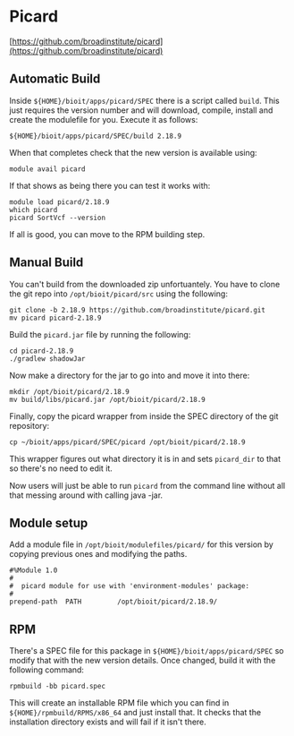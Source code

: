 # Picard

[https://github.com/broadinstitute/picard](https://github.com/broadinstitute/picard)

## Automatic Build

Inside `${HOME}/bioit/apps/picard/SPEC` there is a script called `build`. This just requires the version number and will download, compile, install and create the modulefile for you. Execute it as follows:

    ${HOME}/bioit/apps/picard/SPEC/build 2.18.9

When that completes check that the new version is available using:

    module avail picard

If that shows as being there you can test it works with:

    module load picard/2.18.9
    which picard
    picard SortVcf --version

If all is good, you can move to the RPM building step.

## Manual Build

You can't build from the downloaded zip unfortuantely. You have to clone the git repo into `/opt/bioit/picard/src` using the following:

    git clone -b 2.18.9 https://github.com/broadinstitute/picard.git
    mv picard picard-2.18.9

Build the `picard.jar` file by running the following:

    cd picard-2.18.9
    ./gradlew shadowJar

Now make a directory for the jar to go into and move it into there:

    mkdir /opt/bioit/picard/2.18.9
    mv build/libs/picard.jar /opt/bioit/picard/2.18.9

Finally, copy the picard wrapper from inside the SPEC directory of the git repository:

    cp ~/bioit/apps/picard/SPEC/picard /opt/bioit/picard/2.18.9

This wrapper figures out what directory it is in and sets `picard_dir` to that so there's no need to edit it.

Now users will just be able to run `picard` from the command line without all that messing around with calling java -jar.

## Module setup

Add a module file in `/opt/bioit/modulefiles/picard/` for this version by copying previous ones and modifying the paths.

    #%Module 1.0
    #
    #  picard module for use with 'environment-modules' package:
    #
    prepend-path  PATH         /opt/bioit/picard/2.18.9/

## RPM

There's a SPEC file for this package in `${HOME}/bioit/apps/picard/SPEC` so modify that with the new version details. Once changed, build it with the following command:

    rpmbuild -bb picard.spec

This will create an installable RPM file which you can find in `${HOME}/rpmbuild/RPMS/x86_64` and just install that. It checks that the installation directory exists and will fail if it isn't there.
